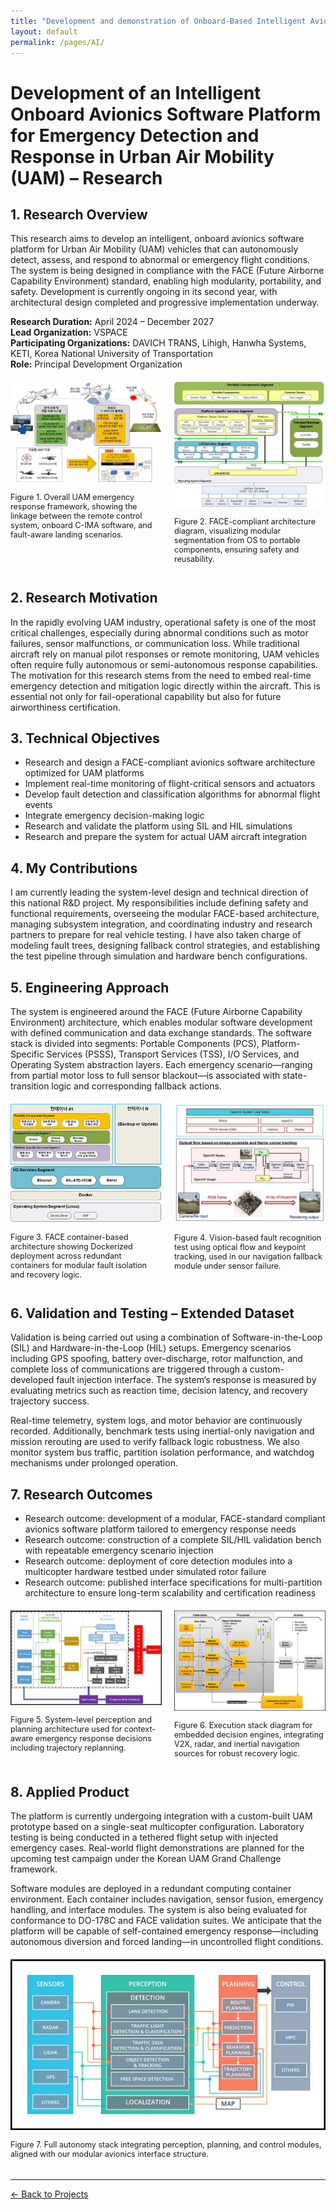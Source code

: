 ```yaml
---
title: "Development and demonstration of Onboard-Based Intelligent Avionics SW Platform Technology for Recognizing and Responding to Abnormal Situations of Urban Air Mobility"
layout: default
permalink: /pages/AI/
---
```


<h1>Development of an Intelligent Onboard Avionics Software Platform for Emergency Detection and Response in Urban Air Mobility (UAM) – Research</h1>

<h2>1. Research Overview</h2>
<p>
This research aims to develop an intelligent, onboard avionics software platform for Urban Air Mobility (UAM) vehicles that can autonomously detect, assess, and respond to abnormal or emergency flight conditions. The system is being designed in compliance with the FACE (Future Airborne Capability Environment) standard, enabling high modularity, portability, and safety. Development is currently ongoing in its second year, with architectural design completed and progressive implementation underway.
</p>
<p><strong>Research Duration:</strong> April 2024 – December 2027<br>
<strong>Lead Organization:</strong> VSPACE<br>
<strong>Participating Organizations:</strong> DAVICH TRANS, Lihigh, Hanwha Systems, KETI, Korea National University of Transportation<br>
<strong>Role:</strong> Principal Development Organization</p>
<div style="display: flex; gap: 20px; margin: 20px 0;">
  <div style="flex: 1;">
    <img src="/assets/AI/0.jpg" alt="System Concept Overview" style="width:100%;"/>
    <p style="font-size: 0.9em;">Figure 1. Overall UAM emergency response framework, showing the linkage between the remote control system, onboard C-IMA software, and fault-aware landing scenarios.</p>
  </div>
  <div style="flex: 1;">
    <img src="/assets/AI/1.jpg" alt="FACE Software Stack" style="width:100%;"/>
    <p style="font-size: 0.9em;">Figure 2. FACE-compliant architecture diagram, visualizing modular segmentation from OS to portable components, ensuring safety and reusability.</p>
  </div>
</div>

<h2>2. Research Motivation</h2>
<p>
In the rapidly evolving UAM industry, operational safety is one of the most critical challenges, especially during abnormal conditions such as motor failures, sensor malfunctions, or communication loss. While traditional aircraft rely on manual pilot responses or remote monitoring, UAM vehicles often require fully autonomous or semi-autonomous response capabilities. The motivation for this research stems from the need to embed real-time emergency detection and mitigation logic directly within the aircraft. This is essential not only for fail-operational capability but also for future airworthiness certification.
</p>

<h2>3. Technical Objectives</h2>
<ul>
  <li>Research and design a FACE-compliant avionics software architecture optimized for UAM platforms</li>
  <li>Implement real-time monitoring of flight-critical sensors and actuators</li>
  <li>Develop fault detection and classification algorithms for abnormal flight events</li>
  <li>Integrate emergency decision-making logic</li>
  <li>Research and validate the platform using SIL and HIL simulations</li>
  <li>Research and prepare the system for actual UAM aircraft integration</li>
</ul>

<h2>4. My Contributions</h2>
<p>
I am currently leading the system-level design and technical direction of this national R&D project. My responsibilities include defining safety and functional requirements, overseeing the modular FACE-based architecture, managing subsystem integration, and coordinating industry and research partners to prepare for real vehicle testing. I have also taken charge of modeling fault trees, designing fallback control strategies, and establishing the test pipeline through simulation and hardware bench configurations.
</p>

<h2>5. Engineering Approach</h2>
<p>
The system is engineered around the FACE (Future Airborne Capability Environment) architecture, which enables modular software development with defined communication and data exchange standards. The software stack is divided into segments: Portable Components (PCS), Platform-Specific Services (PSSS), Transport Services (TSS), I/O Services, and Operating System abstraction layers. Each emergency scenario—ranging from partial motor loss to full sensor blackout—is associated with state-transition logic and corresponding fallback actions.
</p>
<div style="display: flex; gap: 20px; margin: 20px 0;">
  <div style="flex: 1;">
    <img src="/assets/AI/2.jpg" alt="FACE Container Architecture" style="width:100%;"/>
    <p style="font-size: 0.9em;">Figure 3. FACE container-based architecture showing Dockerized deployment across redundant containers for modular fault isolation and recovery logic.</p>
  </div>
  <div style="flex: 1;">
    <img src="/assets/AI/3.jpg" alt="Optical Flow Test with Vision Processing" style="width:100%;"/>
    <p style="font-size: 0.9em;">Figure 4. Vision-based fault recognition test using optical flow and keypoint tracking, used in our navigation fallback module under sensor failure.</p>
  </div>
</div>

<h2>6. Validation and Testing – Extended Dataset</h2>
<p>
Validation is being carried out using a combination of Software-in-the-Loop (SIL) and Hardware-in-the-Loop (HIL) setups. Emergency scenarios including GPS spoofing, battery over-discharge, rotor malfunction, and complete loss of communications are triggered through a custom-developed fault injection interface. The system’s response is measured by evaluating metrics such as reaction time, decision latency, and recovery trajectory success.
</p>
<p>
Real-time telemetry, system logs, and motor behavior are continuously recorded. Additionally, benchmark tests using inertial-only navigation and mission rerouting are used to verify fallback logic robustness. We also monitor system bus traffic, partition isolation performance, and watchdog mechanisms under prolonged operation.
</p>

<h2>7. Research Outcomes</h2>
<ul>
  <li>Research outcome: development of a modular, FACE-standard compliant avionics software platform tailored to emergency response needs</li>
  <li>Research outcome: construction of a complete SIL/HIL validation bench with repeatable emergency scenario injection</li>
  <li>Research outcome: deployment of core detection modules into a multicopter hardware testbed under simulated rotor failure</li>
  <li>Research outcome: published interface specifications for multi-partition architecture to ensure long-term scalability and certification readiness</li>
</ul>
<div style="display: flex; gap: 20px; margin: 20px 0;">
  <div style="flex: 1;">
    <img src="/assets/AI/4.jpg" alt="Sensor Fusion and Path Planning Architecture" style="width:100%;"/>
    <p style="font-size: 0.9em;">Figure 5. System-level perception and planning architecture used for context-aware emergency response decisions including trajectory replanning.</p>
  </div>
  <div style="flex: 1;">
    <img src="/assets/AI/5.jpg" alt="Sensor-Driven Execution Stack" style="width:100%;"/>
    <p style="font-size: 0.9em;">Figure 6. Execution stack diagram for embedded decision engines, integrating V2X, radar, and inertial navigation sources for robust recovery logic.</p>
  </div>
</div>

<h2>8. Applied Product</h2>
<p>
The platform is currently undergoing integration with a custom-built UAM prototype based on a single-seat multicopter configuration. Laboratory testing is being conducted in a tethered flight setup with injected emergency cases. Real-world flight demonstrations are planned for the upcoming test campaign under the Korean UAM Grand Challenge framework.
</p>
<p>
Software modules are deployed in a redundant computing container environment. Each container includes navigation, sensor fusion, emergency handling, and interface modules. The system is also being evaluated for conformance to DO-178C and FACE validation suites. We anticipate that the platform will be capable of self-contained emergency response—including autonomous diversion and forced landing—in uncontrolled flight conditions.
</p>
<div style="display: flex; gap: 20px; margin: 20px 0;">
  <div style="flex: 1;">
    <img src="/assets/AI/6.jpg" alt="UAM Autonomy Stack – Perception to Control" style="width:100%;"/>
    <p style="font-size: 0.9em;">Figure 7. Full autonomy stack integrating perception, planning, and control modules, aligned with our modular avionics interface structure.</p>
  </div>
</div>


<hr>
<p><a href="{{ site.baseurl }}/projects/">← Back to Projects</a></p>
